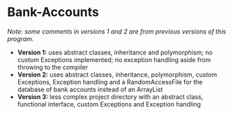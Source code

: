 # Bank-Accounts

*Note: some comments in versions 1 and 2 are from previous versions of this program.*

* **Version 1:** uses abstract classes, inheritance and polymorphism; no custom Exceptions implemented; no exception handling aside from throwing to the compiler
* **Version 2:** uses abstract classes, inheritance, polymorphism, custom Exceptions, Exception handling and a RandomAccessFile for the database of bank accounts instead of an ArrayList
* **Version 3:** less complex project directory with an abstract class, functional interface, custom Exceptions and Exception handling